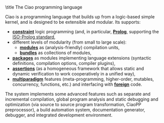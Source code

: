 \title The Ciao programming language

Ciao is a programming language that builds up from a logic-based
simple kernel, and is designed to be extensible and modular. Its supports:

 - [**constraint**](/ciao/build/doc/ciao.html/ExtendLang.html) logic
   programming (and, in particular, [**Prolog**](/ciao/build/doc/ciao.html/BasicLang.html), supporting the
   [ISO-Prolog standard](/ciao/build/doc/ciao.html/ciaointro.html#ISO-Prolog%20compliance%20and%20extensibility),
 - different levels of modularity (from small to large scale):
   - [**modules**](/ciao/build/doc/ciao.html/modules.html) as (analysis-friendly) compilation units,
   - [**bundles**](/ciao/build/doc/ciao.html/bundles_doc.html) as collections of modules, 
 - [**packages**](/ciao/build/doc/ciao.html/packages.html) as modules implementing language extensions
   (syntactic definitions, compilation options, compiler plugins), 
 - [**assertions**](/ciao/build/doc/ciao.html/AssrtLang.html) (as a homogeneous framework that allows static and
   dynamic verification to work cooperatively in a unified way), 
 - [**multiparadigm**](/ciao/build/doc/ciao.html/ExtendLang.html) features (meta-programming, higher-order,
   mutables, concurrency, functions, etc.) and interfacing with
   [**foreign**](/ciao/build/doc/ciao.html/foreign_interface_doc.html) code.

The system implements some advanced features such as separate and
incremental compilation, global program analysis and static debugging
and optimization (via source to source program transformation,
CiaoPP preprocessor), a build automation system, documentation
generator, debugger, and integrated development environment.
